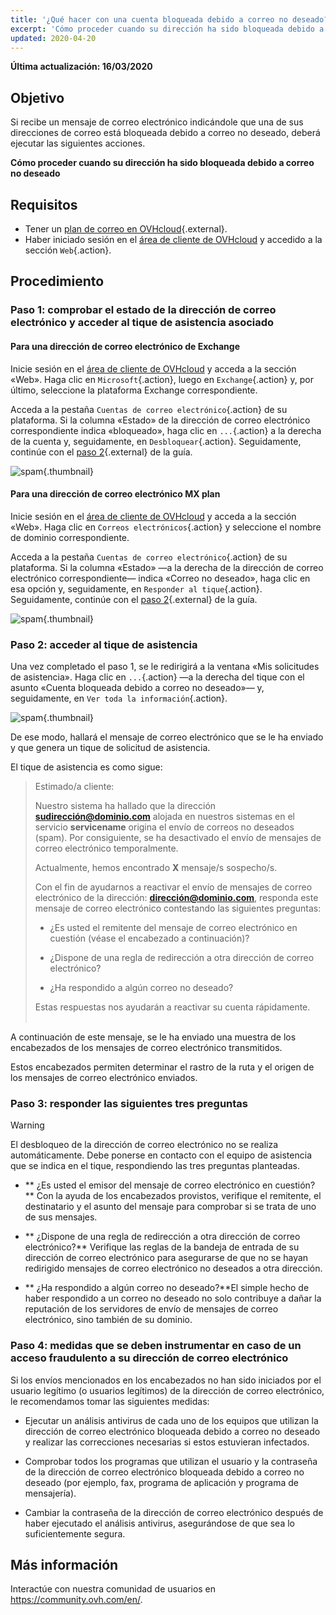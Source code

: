 ```yaml
---
title: '¿Qué hacer con una cuenta bloqueada debido a correo no deseado?'
excerpt: 'Cómo proceder cuando su dirección ha sido bloqueada debido a correo no deseado'
updated: 2020-04-20
---
```


**Última actualización: 16/03/2020**

## Objetivo

Si recibe un mensaje de correo electrónico indicándole que una de sus direcciones de correo está bloqueada debido a correo no deseado, deberá ejecutar las siguientes acciones.

**Cómo proceder cuando su dirección ha sido bloqueada debido a correo no deseado**

## Requisitos

- Tener un [plan de correo en OVHcloud](https://www.ovhcloud.com/es/emails/hosted-exchange/){.external}.
- Haber iniciado sesión en el [área de cliente de OVHcloud](https://ca.ovh.com/auth/?action=gotomanager&from=https://www.ovh.com/world/&ovhSubsidiary=ws) y accedido a la sección `Web`{.action}.

## Procedimiento

### Paso 1: comprobar el estado de la dirección de correo electrónico y acceder al tique de asistencia asociado

#### Para una dirección de correo electrónico de Exchange

Inicie sesión en el [área de cliente de OVHcloud](https://ca.ovh.com/auth/?action=gotomanager&from=https://www.ovh.com/world/&ovhSubsidiary=ws) y acceda a la sección «Web». Haga clic en `Microsoft`{.action}, luego en `Exchange`{.action} y, por último, seleccione la plataforma Exchange correspondiente.

Acceda a la pestaña `Cuentas de correo electrónico`{.action} de su plataforma. Si la columna «Estado» de la dirección de correo electrónico correspondiente indica «bloqueado», haga clic en `...`{.action} a la derecha de la cuenta y, seguidamente, en `Desbloquear`{.action}. Seguidamente, continúe con el [paso 2](./#paso-2-acceder-al-tique-de-asistencia_1){.external} de la guía.

![spam](images/blocked-for-SPAM-01-01.png){.thumbnail}

#### Para una dirección de correo electrónico MX plan

Inicie sesión en el [área de cliente de OVHcloud](https://ca.ovh.com/auth/?action=gotomanager&from=https://www.ovh.com/world/&ovhSubsidiary=ws) y acceda a la sección «Web». Haga clic en `Correos electrónicos`{.action} y seleccione el nombre de dominio correspondiente.

Acceda a la pestaña `Cuentas de correo electrónico`{.action} de su plataforma. Si la columna «Estado» —a la derecha de la dirección de correo electrónico correspondiente— indica «Correo no deseado», haga clic en esa opción y, seguidamente, en `Responder al tique`{.action}. Seguidamente, continúe con el [paso 2](./#paso-2-acceder-al-tique-de-asistencia_1){.external} de la guía.

![spam](images/blocked-for-SPAM-01-03.png){.thumbnail}

### Paso 2: acceder al tique de asistencia

Una vez completado el paso 1, se le redirigirá a la ventana «Mis solicitudes de asistencia». Haga clic en `...`{.action} —a la derecha del tique con el asunto «Cuenta bloqueada debido a correo no deseado»— y, seguidamente, en `Ver toda la información`{.action}. 

![spam](images/blocked-for-SPAM-02.png){.thumbnail}

De ese modo, hallará el mensaje de correo electrónico que se le ha enviado y que genera un tique de solicitud de asistencia.

El tique de asistencia es como sigue:

> 
> Estimado/a cliente:
>
> Nuestro sistema ha hallado que la dirección **sudirección@dominio.com** alojada en nuestros sistemas en el servicio **servicename** origina el envío de correos no deseados (spam).
> Por consiguiente, se ha desactivado el envío de mensajes de correo electrónico temporalmente.
>
> Actualmente, hemos encontrado **X** mensaje/s sospecho/s.
>
> Con el fin de ayudarnos a reactivar el envío de mensajes de correo electrónico de la dirección: **dirección@dominio.com**,
> responda este mensaje de correo electrónico contestando las siguientes preguntas:
>
> - ¿Es usted el remitente del mensaje de correo electrónico en cuestión (véase el encabezado a continuación)?
>
> - ¿Dispone de una regla de redirección a otra dirección de correo electrónico?
>
> - ¿Ha respondido a algún correo no deseado?
> 
> Estas respuestas nos ayudarán a reactivar su cuenta rápidamente.
> <br>
> <br>
> 

A continuación de este mensaje, se le ha enviado una muestra de los encabezados de los mensajes de correo electrónico transmitidos.

Estos encabezados permiten determinar el rastro de la ruta y el origen de los mensajes de correo electrónico enviados.

### Paso 3: responder las siguientes tres preguntas

> [!warning]
>
> El desbloqueo de la dirección de correo electrónico no se realiza automáticamente. Debe ponerse en contacto con el equipo de asistencia que se indica en el tique, respondiendo las tres preguntas planteadas.

- ** ¿Es usted el emisor del mensaje de correo electrónico en cuestión?** Con la ayuda de los encabezados provistos, verifique el remitente, el destinatario y el asunto del mensaje para comprobar si se trata de uno de sus mensajes.

- ** ¿Dispone de una regla de redirección a otra dirección de correo electrónico?** Verifique las reglas de la bandeja de entrada de su dirección de correo electrónico para asegurarse de que no se hayan redirigido mensajes de correo electrónico no deseados a otra dirección.

- ** ¿Ha respondido a algún correo no deseado?**El simple hecho de haber respondido a un correo no deseado no solo contribuye a dañar la reputación de los servidores de envío de mensajes de correo electrónico, sino también de su dominio.


### Paso 4: medidas que se deben instrumentar en caso de un acceso fraudulento a su dirección de correo electrónico

Si los envíos mencionados en los encabezados no han sido iniciados por el usuario legítimo (o usuarios legítimos) de la dirección de correo electrónico, le recomendamos tomar las siguientes medidas:

- Ejecutar un análisis antivirus de cada uno de los equipos que utilizan la dirección de correo electrónico bloqueada debido a correo no deseado y realizar las correcciones necesarias si estos estuvieran infectados.

- Comprobar todos los programas que utilizan el usuario y la contraseña de la dirección de correo electrónico bloqueada debido a correo no deseado (por ejemplo, fax, programa de aplicación y programa de mensajería).

- Cambiar la contraseña de la dirección de correo electrónico después de haber ejecutado el análisis antivirus, asegurándose de que sea lo suficientemente segura.

## Más información

Interactúe con nuestra comunidad de usuarios en <https://community.ovh.com/en/>.